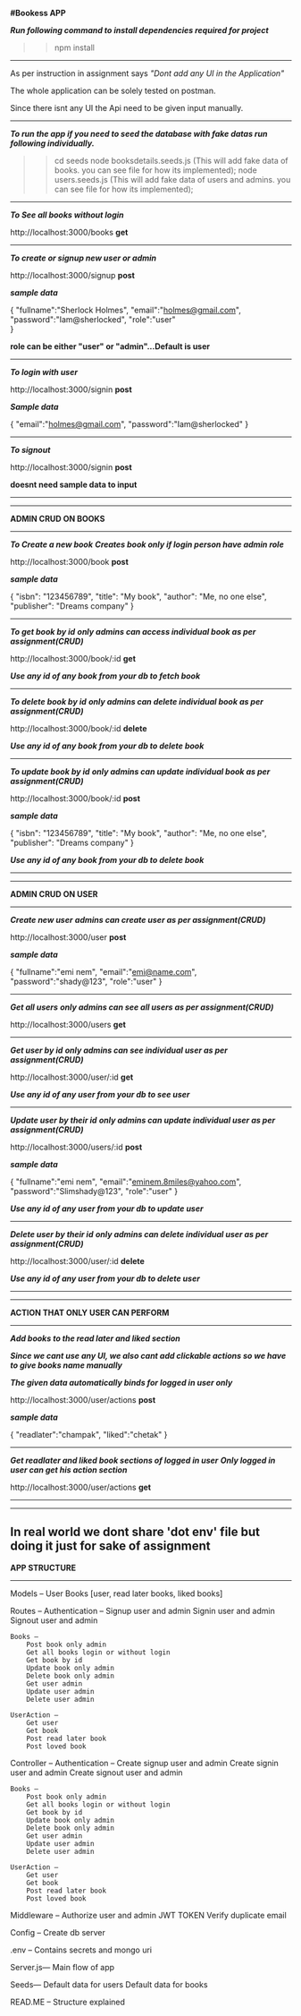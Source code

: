 **#Bookess APP**

**_Run following command to install dependencies required for project_**

>>npm install
-------------------------------------------------------------------------------------------------

As per instruction in assignment says _"Dont add any UI in the Application"_

The whole application can be solely tested on postman.

Since there isnt any UI the Api need to be given input manually.

-------------------------------------------------------------------------------------------------

**_To run the app if you need to seed the database with fake datas run following individually._**

>>cd seeds
>>node booksdetails.seeds.js        (This will add fake data of books. you can see file for how its implemented);
>>node users.seeds.js                (This will add fake data of users and admins. you can see file for how its implemented);

--------------------------------------------------------------------------------------------------

**_To See all books without login_**

http://localhost:3000/books                             **get**

--------------------------------------------------------------------------------------------------

**_To create or signup new user or admin_**

http://localhost:3000/signup                           **post**

**_sample data_**

{
    "fullname":"Sherlock Holmes",
    "email":"holmes@gmail.com",
    "password":"Iam@sherlocked",
    "role":"user"                           
}

**role can be either "user" or "admin"...Default is user**

----------------------------------------------------------------------------------------------------

**_To login with user_**

http://localhost:3000/signin                          **post**

**_Sample data_**

{
    "email":"holmes@gmail.com",
    "password":"Iam@sherlocked"
}

-----------------------------------------------------------------------------------------------------

**_To signout_**

http://localhost:3000/signin                         **post**

**doesnt need sample data to input**

-----------------------------------------------------------------------------------------------------
-----------------------------------------------------------------------------------------------------

**ADMIN CRUD ON BOOKS**

----------------------------------

**_To Create a new book_**
**_Creates book only if login person have admin role_**

http://localhost:3000/book                           **post**


**_sample data_**

{
    "isbn": "123456789",
    "title": "My book",
    "author": "Me, no one else",
    "publisher": "Dreams company"
}

------------------------------------------------------------------------------------------------------

**_To get book by id_**
**_only admins can access individual book as per assignment(CRUD)_**

http://localhost:3000/book/:id                       **get**

**_Use any id of any book from your db to fetch book_**

------------------------------------------------------------------------------------------------------

**_To delete book by id_**
**_only admins can delete individual book as per assignment(CRUD)_**

http://localhost:3000/book/:id                       **delete**

**_Use any id of any book from your db to delete book_**

-------------------------------------------------------------------------------------------------------

**_To update book by id_**
**_only admins can update individual book as per assignment(CRUD)_**

http://localhost:3000/book/:id                       **post**


**_sample data_**

{
    "isbn": "123456789",
    "title": "My book",
    "author": "Me, no one else",
    "publisher": "Dreams company"
}

**_Use any id of any book from your db to delete book_**

---------------------------------------------------------------------------------------------------------
---------------------------------------------------------------------------------------------------------

**ADMIN CRUD ON USER**

-----------------------

**_Create new user_**
**_admins can create user as per assignment(CRUD)_**

http://localhost:3000/user                       **post**

**_sample data_**

{
    "fullname":"emi nem",
    "email":"emi@name.com",
    "password":"shady@123",
    "role":"user"
}

--------------------------------------------------------------------------------------------------------

**_Get all users_**
**_only admins can see all users as per assignment(CRUD)_**

http://localhost:3000/users                      **get**

--------------------------------------------------------------------------------------------------------

**_Get user by id_**
**_only admins can see individual user as per assignment(CRUD)_**

http://localhost:3000/user/:id                   **get**

**_Use any id of any user from your db to see user_**

--------------------------------------------------------------------------------------------------------

**_Update user by their id_**
**_only admins can update individual user as per assignment(CRUD)_**

http://localhost:3000/users/:id                  **post**

**_sample data_**

{
    "fullname":"emi nem",
    "email":"eminem.8miles@yahoo.com",
    "password":"Slimshady@123",
    "role":"user"
}

**_Use any id of any user from your db to update user_**

---------------------------------------------------------------------------------------------------------

**_Delete user by their id_**
**_only admins can delete individual user as per assignment(CRUD)_**

http://localhost:3000/user/:id                   **delete**


**_Use any id of any user from your db to delete user_**

---------------------------------------------------------------------------------------------------------
---------------------------------------------------------------------------------------------------------

**ACTION THAT ONLY USER CAN PERFORM**

----------------------------------------

**_Add books to the read later and liked section_**

**_Since we cant use any UI, we also cant add clickable actions so we have to give books name manually_**

**_The given data automatically binds for logged in user only_**

http://localhost:3000/user/actions                    **post**

**_sample data_**

{
    "readlater":"champak",
    "liked":"chetak"
}

----------------------------------------------------------------------------------------------------------

**_Get readlater and liked book sections of logged in user_**
**_Only logged in user can get his action section_**

http://localhost:3000/user/actions                  **get**

----------------------------------------------------------------------------------------------------------
----------------------------------------------------------------------------------------------------------


**In real world we dont share 'dot env' file but doing it just for sake of assignment**
--------------------------------------------------------------------------------------

**APP STRUCTURE**

---------------------------------------------------------------------------------------------------------

Models –
	User
	Books
	[user, read later books, liked books]

Routes – 
	Authentication –
		Signup user and admin
		Signin user and admin
		Signout user and admin

	Books –
		Post book only admin
		Get all books login or without login
		Get book by id
 		Update book only admin
		Delete book only admin
		Get user admin
		Update user admin
		Delete user admin
	
	UserAction –
		Get user 
		Get book
		Post read later book
		Post loved book



Controller –
	Authentication –
		Create signup user and admin
		Create signin user and admin
		Create signout user and admin

	Books –
		Post book only admin
		Get all books login or without login
		Get book by id
 		Update book only admin
		Delete book only admin
		Get user admin
		Update user admin
		Delete user admin
	
	UserAction –
		Get user 
		Get book
		Post read later book
		Post loved book


Middleware –
	Authorize user and admin JWT TOKEN
	Verify duplicate email



Config –
	Create db server

.env –
	Contains secrets and mongo uri

Server.js—
	Main flow of app

Seeds—
	Default data for users
	Default data for books

READ.ME –
	Structure explained
